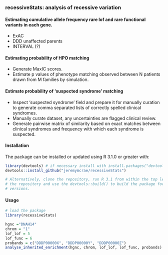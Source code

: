 ### recessiveStats: analysis of recessive variation

#### Estimating cumulative allele frequency rare lof and rare functional variants in each gene.
- ExAC
- DDD unaffected parents
- INTERVAL (?)

#### Estimating probability of HPO matching
- Generate MaxIC scores.
- Estimate p values of phenotype matching observed between N patients drawn from
  M families by simulation.

#### Estimate probability of ‘suspected syndrome’ matching
- Inspect ‘suspected syndrome’ field and prepare it for manually curation to
  generate comma separated lists of correctly spelled clinical syndromes.
- Manually curate dataset, any uncertainties are flagged clinical review.
- Generate pairwise matrix of similarity based on exact matches between
  clinical syndromes and frequency with which each syndrome is suspected.

#### Installation

The package can be installed or updated using R 3.1.0 or greater with:
```R
library(devtools) # if necessary install with install.packages("devtools")
devtools::install_github("jeremymcrae/recessiveStats")

# Alternatively, clone the repository, run R 3.1 from within the top level of
# the repository and use the devtools::build() to build the package for other R
# versions.
```

#### Usage

```R
# load the package
library(recessiveStats)

hgnc ="DNAH14"
chrom = "1"
lof_lof = 5
lof_func = 6
probands = c("DDDP00000X", "DDDP00000Y", "DDDP00000Z")
analyse_inherited_enrichment(hgnc, chrom, lof_lof, lof_func, probands)
```
